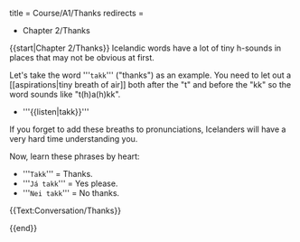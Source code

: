 title = Course/A1/Thanks
redirects =
- Chapter 2/Thanks
>>>>

{{start|Chapter 2/Thanks}}
Icelandic words have a lot of tiny h-sounds in places that may not be obvious at first. 

Let's take the word '''`takk`''' ("thanks") as an example. You need to let out a [[aspirations|tiny breath of air]] both after the "t" and before the "kk" so the word sounds like "t<span class="blue">(h)</span>a<span class="blue">(h)</span>kk".

* '''{{listen|takk}}'''

If you forget to add these breaths to pronunciations, Icelanders will have a very hard time understanding you.

Now, learn these phrases by heart:

* '''`Takk`''' = Thanks.
* '''`Já takk`''' = Yes please.
* '''`Nei takk`''' = No thanks.

{{Text:Conversation/Thanks}}

{{end}}